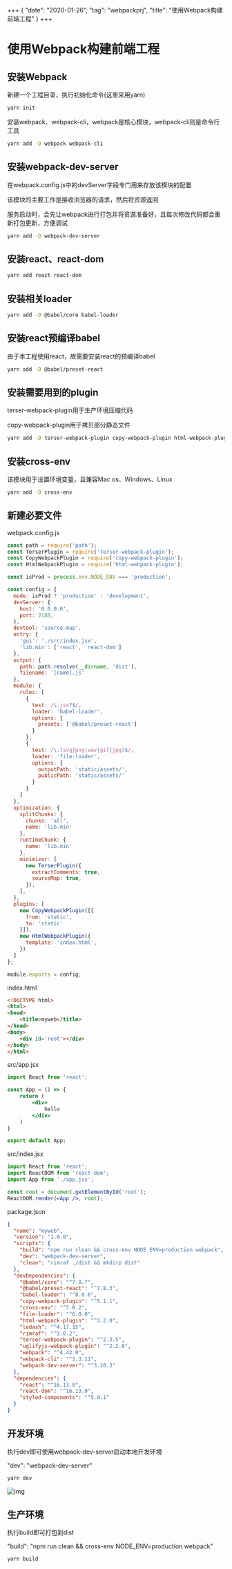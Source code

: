 +++
{
    "date": "2020-01-26",
    "tag": "webpackprj",
    "title": "使用Webpack构建前端工程"
}
+++
# 使用Webpack构建前端工程

## 安装Webpack

新建一个工程目录，执行初始化命令(这里采用yarn)

```bash
yarn init
```

安装webpack、webpack-cli，webpack是核心模块，webpack-cli则是命令行工具

```bash
yarn add -D webpack webpack-cli
```

## 安装webpack-dev-server

在webpack.config.js中的devServer字段专门用来存放该模块的配置

该模块的主要工作是接收浏览器的请求，然后将资源返回

服务启动时，会先让webpack进行打包并将资源准备好，且每次修改代码都会重新打包更新，方便调试

```bash
yarn add -D webpack-dev-server
```

## 安装react、react-dom

```bash
yarn add react react-dom
```

## 安装相关loader

```bash
yarn add -D @babel/core babel-loader
```

## 安装react预编译babel

由于本工程使用react，故需要安装react的预编译babel

```bash
yarn add -D @babel/preset-react
```

## 安装需要用到的plugin

terser-webpack-plugin用于生产环境压缩代码

copy-webpack-plugin用于拷贝部分静态文件

```bash
yarn add -D terser-webpack-plugin copy-webpack-plugin html-webpack-plugin
```

## 安装cross-env

该模块用于设置环境变量，且兼容Mac os、Windows、Linux

```bash
yarn add -D cross-env
```

## 新建必要文件

webpack.config.js

```js
const path = require('path');
const TerserPlugin = require('terser-webpack-plugin');
const CopyWebpackPlugin = require('copy-webpack-plugin');
const HtmlWebpackPlugin = require('html-webpack-plugin');

const isProd = process.env.NODE_ENV === 'production';

const config = {
  mode: isProd ? 'production' : 'development',
  devServer: {
    host: '0.0.0.0',
    port: 2188,
  },
  devtool: 'source-map',
  entry: {
    'gui': './src/index.jsx',
    'lib.min': ['react', 'react-dom']
  },
  output: {
    path: path.resolve(__dirname, 'dist'),
    filename: '[name].js'
  },
  module: {
    rules: [
      {
        test: /\.jsx?$/,
        loader: 'babel-loader',
        options: {
          presets: ['@babel/preset-react']
        }
      },
      {
        test: /\.(svg|png|wav|gif|jpg)$/,
        loader: 'file-loader',
        options: {
          outputPath: 'static/assets/',
          publicPath: 'static/assets/'
        }
      }
    ]
  },
  optimization: {
    splitChunks: {
      chunks: 'all',
      name: 'lib.min'
    },
    runtimeChunk: {
      name: 'lib.min'
    },
    minimizer: [
      new TerserPlugin({
        extractComments: true,
        sourceMap: true,
      }),
    ],
  },
  plugins: [
    new CopyWebpackPlugin([{
      from: 'static',
      to: 'static'
    }]),
    new HtmlWebpackPlugin({
      template: 'index.html',
    })
  ]
};

module.exports = config;
```

index.html

```html
<!DOCTYPE html>
<html>
<head>
    <title>myweb</title>
</head>
<body>
    <div id='root'></div>
</body>
</html>
```

src/app.jsx

```jsx
import React from 'react';

const App = () => {
    return (
        <div>
            hello
        </div>
    )
}

export default App;
```

src/index.jsx

```jsx
import React from 'react';
import ReactDOM from 'react-dom';
import App from './app.jsx';

const root = document.getElementById('root');
ReactDOM.render(<App />, root);
```

package.json

```json
{
  "name": "myweb",
  "version": "1.0.0",
  "scripts": {
    "build": "npm run clean && cross-env NODE_ENV=production webpack",
    "dev": "webpack-dev-server",
    "clean": "rimraf ./dist && mkdirp dist"
  },
  "devDependencies": {
    "@babel/core": "^7.8.7",
    "@babel/preset-react": "^7.8.3",
    "babel-loader": "^8.0.6",
    "copy-webpack-plugin": "^5.1.1",
    "cross-env": "^7.0.2",
    "file-loader": "^6.0.0",
    "html-webpack-plugin": "^3.2.0",
    "lodash": "^4.17.15",
    "rimraf": "^3.0.2",
    "terser-webpack-plugin": "^2.3.5",
    "uglifyjs-webpack-plugin": "^2.2.0",
    "webpack": "^4.42.0",
    "webpack-cli": "^3.3.11",
    "webpack-dev-server": "^3.10.3"
  },
  "dependencies": {
    "react": "^16.13.0",
    "react-dom": "^16.13.0",
    "styled-components": "^5.0.1"
  }
}
```

## 开发环境

执行dev即可使用webpack-dev-server启动本地开发环境

"dev": "webpack-dev-server"

```bash
yarn dev
```

![img](/images/webpack-fe.png)

## 生产环境

执行build即可打包到dist

"build": "npm run clean && cross-env NODE_ENV=production webpack"

```bash
yarn build
```
